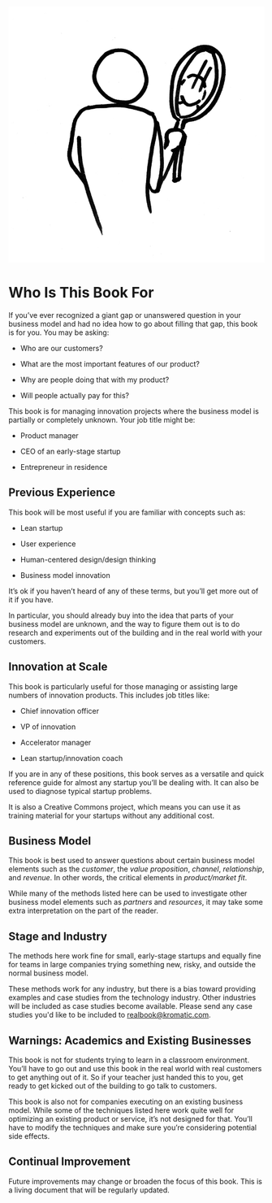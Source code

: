 ![](/assets/illustration-Reflection02-HalfFigure.jpg)

# Who Is This Book For

If you’ve ever recognized a giant gap or unanswered question in your business model and had no idea how to go about filling that gap, this book is for you. You may be asking:

* Who are our customers?

* What are the most important features of our product?

* Why are people doing that with my product?

* Will people actually pay for this?

This book is for managing innovation projects where the business model is partially or completely unknown. Your job title might be:

* Product manager

* CEO of an early-stage startup

* Entrepreneur in residence

## Previous Experience

This book will be most useful if you are familiar with concepts such as:

* Lean startup

* User experience

* Human-centered design/design thinking

* Business model innovation

It’s ok if you haven’t heard of any of these terms, but you’ll get more out of it if you have.

In particular, you should already buy into the idea that parts of your business model are unknown, and the way to figure them out is to do research and experiments out of the building and in the real world with your customers.

## Innovation at Scale

This book is particularly useful for those managing or assisting large numbers of innovation products. This includes job titles like:

* Chief innovation officer

* VP of innovation

* Accelerator manager

* Lean startup/innovation coach

If you are in any of these positions, this book serves as a versatile and quick reference guide for almost any startup you’ll be dealing with. It can also be used to diagnose typical startup problems.

It is also a Creative Commons project, which means you can use it as training material for your startups without any additional cost.

## Business Model

This book is best used to answer questions about certain business model elements such as the _customer_, the _value proposition_, _channel_, _relationship_, and _revenue_. In other words, the critical elements in _product/market fit_.

While many of the methods listed here can be used to investigate other business model elements such as _partners_ and _resources_, it may take some extra interpretation on the part of the reader.

## Stage and Industry

The methods here work fine for small, early-stage startups and equally fine for teams in large companies trying something new, risky, and outside the normal business model.

These methods work for any industry, but there is a bias toward providing examples and case studies from the technology industry. Other industries will be included as case studies become available. Please send any case studies you'd like to be included to [realbook@kromatic.com](mailto:realbook@kromatic.com).

## Warnings: Academics and Existing Businesses

This book is not for students trying to learn in a classroom environment. You’ll have to go out and use this book in the real world with real customers to get anything out of it. So if your teacher just handed this to you, get ready to get kicked out of the building to go talk to customers.

This book is also not for companies executing on an existing business model. While some of the techniques listed here work quite well for optimizing an existing product or service, it’s not designed for that. You’ll have to modify the techniques and make sure you’re considering potential side effects.

## Continual Improvement

Future improvements may change or broaden the focus of this book. This is a living document that will be regularly updated.

